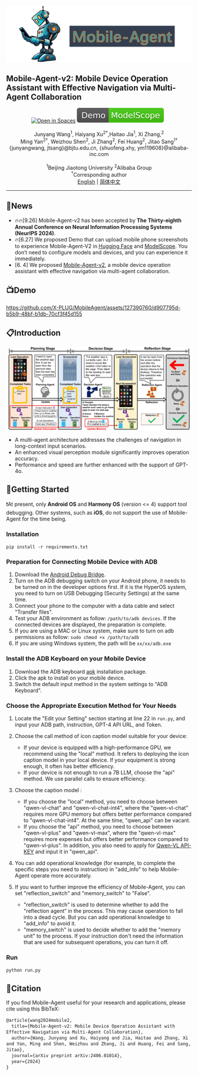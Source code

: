 ![](assets/logo.png?v=1&type=image)
## Mobile-Agent-v2: Mobile Device Operation Assistant with Effective Navigation via Multi-Agent Collaboration
<div align="center">
	<a href="https://huggingface.co/spaces/junyangwang0410/Mobile-Agent"><img src="https://huggingface.co/datasets/huggingface/badges/raw/main/open-in-hf-spaces-sm-dark.svg" alt="Open in Spaces"></a>
	<a href="https://modelscope.cn/studios/wangjunyang/Mobile-Agent-v2"><img src="assets/Demo-ModelScope-brightgreen.svg" alt="Demo ModelScope"></a>
  <a href="https://arxiv.org/abs/2406.01014 "><img src="https://img.shields.io/badge/Arxiv-2406.01014-b31b1b.svg?logo=arXiv" alt=""></a>
  <a href="https://huggingface.co/papers/2406.01014"><img src="https://img.shields.io/badge/🤗-Paper%20In%20HF-red.svg" alt=""></a>
</div>
<br>
<div align="center">
Junyang Wang<sup>1</sup>, Haiyang Xu<sup>2†</sup>,Haitao Jia<sup>1</sup>, Xi Zhang,<sup>2</sup>
</div>
<div align="center">
Ming Yan<sup>2†</sup>, Weizhou Shen<sup>2</sup>, Ji Zhang<sup>2</sup>, Fei Huang<sup>2</sup>, Jitao Sang<sup>1†</sup>
</div>
<div align="center">
{junyangwang, jtsang}@bjtu.edu.cn, {shuofeng.xhy, ym119608}@alibaba-inc.com
</div>
<br>
<div align="center">
<sup>1</sup>Beijing Jiaotong University    <sup>2</sup>Alibaba Group
</div>
<div align="center">
<sup>†</sup>Corresponding author
</div>

<div align="center">
<a href="README.md">English</a> | <a href="README_zh.md">简体中文</a>
<hr>
</div>
<!--
English | [简体中文](README_zh.md)
<hr>
-->

## 📢News
* 🔥🔥[9.26] Mobile-Agent-v2 has been accepted by **The Thirty-eighth Annual Conference on Neural Information Processing Systems (NeurIPS 2024)**.
* 🔥[6.27] We proposed Demo that can upload mobile phone screenshots to experience Mobile-Agent-V2 in [Hugging Face](https://huggingface.co/spaces/junyangwang0410/Mobile-Agent) and [ModelScope](https://modelscope.cn/studios/wangjunyang/Mobile-Agent-v2). You don’t need to configure models and devices, and you can experience it immediately.
* [6. 4] We proposed [Mobile-Agent-v2](https://arxiv.org/abs/2406.01014), a mobile device operation assistant with effective navigation via multi-agent collaboration.

## 📺Demo
https://github.com/X-PLUG/MobileAgent/assets/127390760/d907795d-b5b9-48bf-b1db-70cf3f45d155

## 📋Introduction

![](assets/role.jpg?v=1&type=image)
* A multi-agent architecture addresses the challenges of navigation in long-context input scenarios.
* An enhanced visual perception module significantly improves operation accuracy.
* Performance and speed are further enhanced with the support of GPT-4o.

## 🔧Getting Started

❗At present, only **Android OS** and **Harmony OS** (version <= 4) support tool debugging. Other systems, such as **iOS**, do not support the use of Mobile-Agent for the time being.

### Installation
```
pip install -r requirements.txt
```

### Preparation for Connecting Mobile Device with ADB

1. Download the [Android Debug Bridge](https://developer.android.com/tools/releases/platform-tools?hl=en).
2. Turn on the ADB debugging switch on your Android phone, it needs to be turned on in the developer options first. If it is the HyperOS system, you need to turn on USB Debugging (Security Settings) at the same time.
3. Connect your phone to the computer with a data cable and select "Transfer files".
4. Test your ADB environment as follow: ```/path/to/adb devices```. If the connected devices are displayed, the preparation is complete.
5. If you are using a MAC or Linux system, make sure to turn on adb permissions as follow: ```sudo chmod +x /path/to/adb```
6. If you are using Windows system, the path will be ```xx/xx/adb.exe```

### Install the ADB Keyboard on your Mobile Device
1. Download the ADB keyboard [apk](https://github.com/senzhk/adbkeyboard/blob/master/adbkeyboard.apk) installation package.
2. Click the apk to install on your mobile device.
3. Switch the default input method in the system settings to "ADB Keyboard".

### Choose the Appropriate Execution Method for Your Needs

1. Locate the "Edit your Setting" section starting at line 22 in ```run.py```, and input your ADB path, instruction, GPT-4 API URL, and Token.

2. Choose the call method of icon caption model suitable for your device:
	-  If your device is equipped with a high-performance GPU, we recommend using the "local" method. It refers to deploying the icon caption model in your local device. If your equipment is strong enough, it often has better efficiency.
	-  If your device is not enough to run a 7B LLM, choose the "api" method. We use parallel calls to ensure efficiency.

3. Choose the caption model :
	- If you choose the "local" method, you need to choose between "qwen-vl-chat" and "qwen-vl-chat-int4", where the "qwen-vl-chat" requires more GPU memory but offers better performance compared to "qwen-vl-chat-int4". At the same time, "qwen_api" can be vacant.
	- If you choose the "api" method, you need to choose between "qwen-vl-plus" and "qwen-vl-max", where the "qwen-vl-max" requires more expenses but offers better performance compared to "qwen-vl-plus". In addition, you also need to apply for [Qwen-VL API-KEY](https://help.aliyun.com/document_detail/2712195.html?spm=a2c4g.2712569.0.0.5d9e730aymB3jH) and input it in "qwen_api".

4. You can add operational knowledge (for example, to complete the specific steps you need to instruction) in "add_info" to help Mobile-Agent operate more accurately.

5. If you want to further improve the efficiency of Mobile-Agent, you can set "reflection_switch" and "memory_switch" to "False".
	- "reflection_switch" is used to determine whether to add the "reflection agent“ in the process. This may cause operation to fall into a dead cycle. But you can add operational knowledge to "add_info" to avoid it.
	- "memory_switch" is used to decide whether to add the "memory unit" to the process. If your instruction don't need the information that are used for subsequent operations, you can turn it off.

### Run
```
python run.py
```

## 📑Citation

If you find Mobile-Agent useful for your research and applications, please cite using this BibTeX:
```
@article{wang2024mobile2,
  title={Mobile-Agent-v2: Mobile Device Operation Assistant with Effective Navigation via Multi-Agent Collaboration},
  author={Wang, Junyang and Xu, Haiyang and Jia, Haitao and Zhang, Xi and Yan, Ming and Shen, Weizhou and Zhang, Ji and Huang, Fei and Sang, Jitao},
  journal={arXiv preprint arXiv:2406.01014},
  year={2024}
}
```
